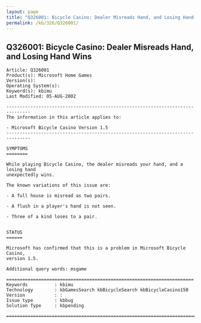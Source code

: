 ```yaml
---
layout: page
title: "Q326001: Bicycle Casino: Dealer Misreads Hand, and Losing Hand Wins"
permalink: /kb/326/Q326001/
---
```


## Q326001: Bicycle Casino: Dealer Misreads Hand, and Losing Hand Wins

	Article: Q326001
	Product(s): Microsoft Home Games
	Version(s): 
	Operating System(s): 
	Keyword(s): kbimu
	Last Modified: 05-AUG-2002
	
	-------------------------------------------------------------------------------
	The information in this article applies to:
	
	- Microsoft Bicycle Casino Version 1.5 
	-------------------------------------------------------------------------------
	
	SYMPTOMS
	========
	
	While playing Bicycle Casino, the dealer misreads your hand, and a losing hand
	unexpectedly wins.
	
	The known variations of this issue are:
	
	- A full house is misread as two pairs.
	
	- A flush in a player's hand is not seen.
	
	- Three of a kind loses to a pair.
	
	
	STATUS
	======
	
	Microsoft has confirmed that this is a problem in Microsoft Bicycle Casino,
	version 1.5.
	
	Additional query words: msgame
	
	======================================================================
	Keywords          : kbimu 
	Technology        : kbGamesSearch kbBicycleSearch kbBicycleCasino150
	Version           : :
	Issue type        : kbbug
	Solution Type     : kbpending
	
	=============================================================================
	
